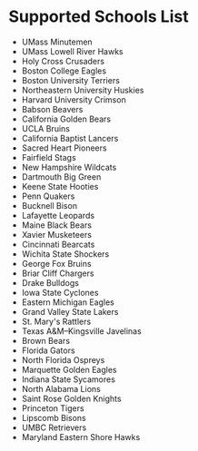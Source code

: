 # Supported Schools List
- UMass Minutemen
- UMass Lowell River Hawks
- Holy Cross Crusaders
- Boston College Eagles
- Boston University Terriers
- Northeastern University Huskies
- Harvard University Crimson
- Babson Beavers
- California Golden Bears
- UCLA Bruins
- California Baptist Lancers
- Sacred Heart Pioneers
- Fairfield Stags
- New Hampshire Wildcats
- Dartmouth Big Green
- Keene State Hooties
- Penn Quakers
- Bucknell Bison
- Lafayette Leopards
- Maine Black Bears
- Xavier Musketeers
- Cincinnati Bearcats
- Wichita State Shockers
- George Fox Bruins
- Briar Cliff Chargers
- Drake Bulldogs
- Iowa State Cyclones
- Eastern Michigan Eagles
- Grand Valley State Lakers
- St. Mary's Rattlers
- Texas A&M–Kingsville Javelinas
- Brown Bears
- Florida Gators
- North Florida Ospreys
- Marquette Golden Eagles
- Indiana State Sycamores
- North Alabama Lions
- Saint Rose Golden Knights
- Princeton Tigers
- Lipscomb Bisons
- UMBC Retrievers
- Maryland Eastern Shore Hawks
